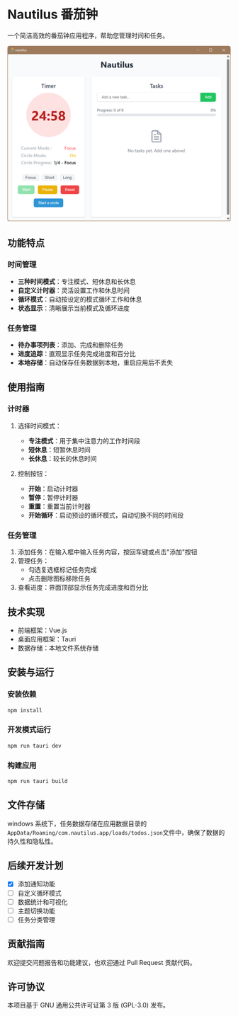 # Nautilus 番茄钟

一个简洁高效的番茄钟应用程序，帮助您管理时间和任务。

![效果图](https://github.com/markzhang12345/GitHubImage/blob/main/Nautilus/2025-4-5.png?raw=true)

## 功能特点

### 时间管理

- **三种时间模式**：专注模式、短休息和长休息
- **自定义计时器**：灵活设置工作和休息时间
- **循环模式**：自动按设定的模式循环工作和休息
- **状态显示**：清晰展示当前模式及循环进度

### 任务管理

- **待办事项列表**：添加、完成和删除任务
- **进度追踪**：直观显示任务完成进度和百分比
- **本地存储**：自动保存任务数据到本地，重启应用后不丢失

## 使用指南

### 计时器

1. 选择时间模式：

   - **专注模式**：用于集中注意力的工作时间段
   - **短休息**：短暂休息时间
   - **长休息**：较长的休息时间

2. 控制按钮：
   - **开始**：启动计时器
   - **暂停**：暂停计时器
   - **重置**：重置当前计时器
   - **开始循环**：启动预设的循环模式，自动切换不同的时间段

### 任务管理

1. 添加任务：在输入框中输入任务内容，按回车键或点击"添加"按钮
2. 管理任务：
   - 勾选复选框标记任务完成
   - 点击删除图标移除任务
3. 查看进度：界面顶部显示任务完成进度和百分比

## 技术实现

- 前端框架：Vue.js
- 桌面应用框架：Tauri
- 数据存储：本地文件系统存储

## 安装与运行

### 安装依赖

```bash
npm install
```

### 开发模式运行

```bash
npm run tauri dev
```

### 构建应用

```bash
npm run tauri build
```

## 文件存储

windows 系统下，任务数据存储在应用数据目录的`AppData/Roaming/com.nautilus.app/loads/todos.json`文件中，确保了数据的持久性和隐私性。

## 后续开发计划

- [x] 添加通知功能
- [ ] 自定义循环模式
- [ ] 数据统计和可视化
- [ ] 主题切换功能
- [ ] 任务分类管理

## 贡献指南

欢迎提交问题报告和功能建议，也欢迎通过 Pull Request 贡献代码。

## 许可协议

本项目基于 GNU 通用公共许可证第 3 版 (GPL-3.0) 发布。
